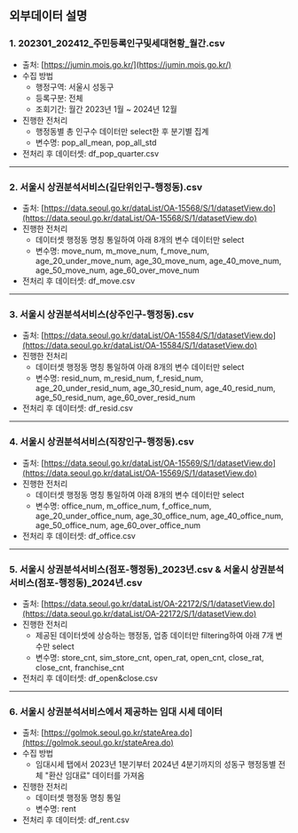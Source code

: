 ## 외부데이터 설명
### 1. 202301_202412_주민등록인구및세대현황_월간.csv
- 출처: [https://jumin.mois.go.kr/](https://jumin.mois.go.kr/)
- 수집 방법
  -  행정구역: 서울시 성동구
  -  등록구분: 전체
  -  조회기간: 월간 2023년 1월 ~ 2024년 12월
- 진행한 전처리
  - 행정동별 총 인구수 데이터만 select한 후 분기별 집계
  - 변수명: pop_all_mean, pop_all_std
- 전처리 후 데이터셋: df_pop_quarter.csv
---
### 2. 서울시 상권분석서비스(길단위인구-행정동).csv
- 출처: [https://data.seoul.go.kr/dataList/OA-15568/S/1/datasetView.do](https://data.seoul.go.kr/dataList/OA-15568/S/1/datasetView.do)
- 진행한 전처리
  - 데이터셋 행정동 명칭 통일하여 아래 8개의 변수 데이터만 select 
  - 변수명: move_num, m_move_num, f_move_num, age_20_under_move_num, age_30_move_num, age_40_move_num, age_50_move_num, age_60_over_move_num
- 전처리 후 데이터셋: df_move.csv
---
### 3. 서울시 상권분석서비스(상주인구-행정동).csv
- 출처: [https://data.seoul.go.kr/dataList/OA-15584/S/1/datasetView.do](https://data.seoul.go.kr/dataList/OA-15584/S/1/datasetView.do)
- 진행한 전처리
  - 데이터셋 행정동 명칭 통일하여 아래 8개의 변수 데이터만 select 
  - 변수명: resid_num, m_resid_num, f_resid_num, age_20_under_resid_num, age_30_resid_num, age_40_resid_num, age_50_resid_num, age_60_over_resid_num
- 전처리 후 데이터셋: df_resid.csv
---
### 4. 서울시 상권분석서비스(직장인구-행정동).csv
- 출처: [https://data.seoul.go.kr/dataList/OA-15569/S/1/datasetView.do](https://data.seoul.go.kr/dataList/OA-15569/S/1/datasetView.do)
- 진행한 전처리
  - 데이터셋 행정동 명칭 통일하여 아래 8개의 변수 데이터만 select 
  - 변수명: office_num, m_office_num, f_office_num, age_20_under_office_num, age_30_office_num, age_40_office_num, age_50_office_num, age_60_over_office_num
- 전처리 후 데이터셋: df_office.csv
---
### 5. 서울시 상권분석서비스(점포-행정동)_2023년.csv & 서울시 상권분석서비스(점포-행정동)_2024년.csv
- 출처: [https://data.seoul.go.kr/dataList/OA-22172/S/1/datasetView.do](https://data.seoul.go.kr/dataList/OA-22172/S/1/datasetView.do)
- 진행한 전처리
  - 제공된 데이터셋에 상승하는 행정동, 업종 데이터만 filtering하여 아래 7개 변수만 select
  - 변수명: store_cnt, sim_store_cnt, open_rat, open_cnt, close_rat, close_cnt, franchise_cnt
- 전처리 후 데이터셋: df_open&close.csv
---
### 6. 서울시 상권분석서비스에서 제공하는 임대 시세 데이터
- 출처: [https://golmok.seoul.go.kr/stateArea.do](https://golmok.seoul.go.kr/stateArea.do)
- 수집 방법
  - 임대시세 탭에서 2023년 1분기부터 2024년 4분기까지의 성동구 행정동별 전체 "환산 임대료" 데이터를 가져옴
- 진행한 전처리
  - 데이터셋 행정동 명칭 통일
  - 변수명: rent
- 전처리 후 데이터셋: df_rent.csv





